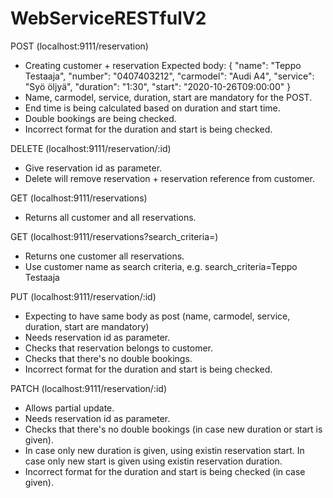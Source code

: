 # WebServiceRESTfulV2

POST (localhost:9111/reservation)
- Creating customer + reservation
Expected body:
{
    "name": "Teppo Testaaja",
    "number": "0407403212",
    "carmodel": "Audi A4",
    "service": "Syö öljyä",
    "duration": "1:30",
    "start": "2020-10-26T09:00:00"
}
- Name, carmodel, service, duration, start are mandatory for the POST.
- End time is being calculated based on duration and start time.
- Double bookings are being checked.
- Incorrect format for the duration and start is being checked.

DELETE (localhost:9111/reservation/:id)
- Give reservation id as parameter.
- Delete will remove reservation + reservation reference from customer.

GET (localhost:9111/reservations)
- Returns all customer and all reservations.

GET (localhost:9111/reservations?search_criteria=)
- Returns one customer all reservations.
- Use customer name as search criteria, e.g. search_criteria=Teppo Testaaja

PUT (localhost:9111/reservation/:id)
- Expecting to have same body as post (name, carmodel, service, duration, start are mandatory)
- Needs reservation id as parameter.
- Checks that reservation belongs to customer.
- Checks that there's no double bookings.
- Incorrect format for the duration and start is being checked.

PATCH (localhost:9111/reservation/:id)
- Allows partial update.
- Needs reservation id as parameter.
- Checks that there's no double bookings (in case new duration or start is given).
- In case only new duration is given, using existin reservation start. In case only new start is given using existin reservation duration.
- Incorrect format for the duration and start is being checked (in case given).